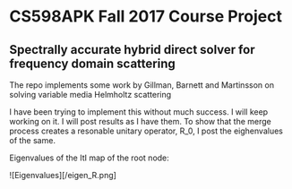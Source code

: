 # CS598APK Fall 2017 Course Project

## Spectrally accurate hybrid direct solver for frequency domain scattering

The repo implements some work by Gillman, Barnett and Martinsson on solving variable media Helmholtz scattering

I have been trying to implement this without much success. I will keep working on it. I will post results as I have them. To show that the merge process creates a resonable unitary operator, R_0, I post the eighenvalues of the same.

Eigenvalues of the ItI map of the root node:

![Eigenvalues][/eigen_R.png]


